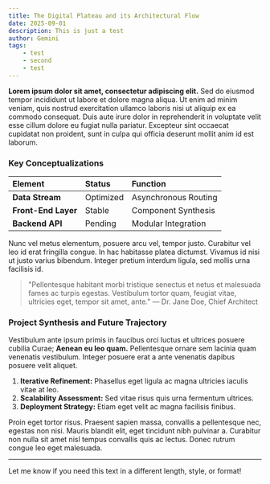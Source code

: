 ```yaml
---
title: The Digital Plateau and its Architectural Flow
date: 2025-09-01
description: This is just a test
author: Gemini
tags:
    - test
    - second
    - test
---
```

**Lorem ipsum dolor sit amet, consectetur adipiscing elit.** Sed do eiusmod tempor incididunt ut labore et dolore magna aliqua. Ut enim ad minim veniam, quis nostrud exercitation ullamco laboris nisi ut aliquip ex ea commodo consequat. Duis aute irure dolor in reprehenderit in voluptate velit esse cillum dolore eu fugiat nulla pariatur. Excepteur sint occaecat cupidatat non proident, sunt in culpa qui officia deserunt mollit anim id est laborum.

### Key Conceptualizations

| Element | Status | Function |
| :--- | :--- | :--- |
| **Data Stream** | Optimized | Asynchronous Routing |
| **Front-End Layer** | Stable | Component Synthesis |
| **Backend API** | Pending | Modular Integration |

Nunc vel metus elementum, posuere arcu vel, tempor justo. Curabitur vel leo id erat fringilla congue. In hac habitasse platea dictumst. Vivamus id nisi ut justo varius bibendum. Integer pretium interdum ligula, sed mollis urna facilisis id.

> "Pellentesque habitant morbi tristique senectus et netus et malesuada fames ac turpis egestas. Vestibulum tortor quam, feugiat vitae, ultricies eget, tempor sit amet, ante."
> — Dr. Jane Doe, Chief Architect

### Project Synthesis and Future Trajectory

Vestibulum ante ipsum primis in faucibus orci luctus et ultrices posuere cubilia Curae; **Aenean eu leo quam.** Pellentesque ornare sem lacinia quam venenatis vestibulum. Integer posuere erat a ante venenatis dapibus posuere velit aliquet.

1.  **Iterative Refinement:** Phasellus eget ligula ac magna ultricies iaculis vitae at leo.
2.  **Scalability Assessment:** Sed vitae risus quis urna fermentum ultrices.
3.  **Deployment Strategy:** Etiam eget velit ac magna facilisis finibus.

Proin eget tortor risus. Praesent sapien massa, convallis a pellentesque nec, egestas non nisi. Mauris blandit elit, eget tincidunt nibh pulvinar a. Curabitur non nulla sit amet nisl tempus convallis quis ac lectus. Donec rutrum congue leo eget malesuada.

---

Let me know if you need this text in a different length, style, or format!